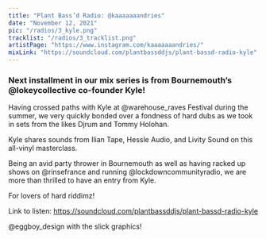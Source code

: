 ```yaml
---
title: "Plant Bass’d Radio: @kaaaaaaandries"
date: "November 12, 2021"
pic: "/radios/3_kyle.png"
tracklist: "/radios/3_tracklist.png"
artistPage: "https://www.instagram.com/kaaaaaaandries/"
mixLink: "https://soundcloud.com/plantbassddjs/plant-bassd-radio-kyle"
---
```


### Next installment in our mix series is from Bournemouth’s @lokeycollective co-founder Kyle!

Having crossed paths with Kyle at @warehouse_raves Festival during the summer, we very quickly bonded over a fondness of hard dubs as we took in sets from the likes Djrum and Tommy Holohan.

Kyle shares sounds from Ilian Tape, Hessle Audio, and Livity Sound on this all-vinyl masterclass.

Being an avid party thrower in Bournemouth as well as having racked up shows on @rinsefrance and running @lockdowncommunityradio, we are more than thrilled to have an entry from Kyle.

For lovers of hard riddimz!

Link to listen: https://soundcloud.com/plantbassddjs/plant-bassd-radio-kyle

@eggboy_design with the slick graphics!
